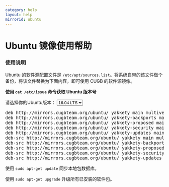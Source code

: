 ```yaml
---
category: help
layout: help
mirrorid: ubuntu
---
```


Ubuntu 镜像使用帮助
===================

### 使用说明

Ubuntu 的软件源配置文件是 `/etc/apt/sources.list`。将系统自带的该文件做个备份，将该文件替换为下面内容，即可使用
CUGB 的软件源镜像。

**使用 `cat /etc/issue` 命令获取 Ubuntu 版本号**


<script>
function updateVersion(select) {
    var arr = document.getElementsByClassName('ubuntu-version');
    for ( var i = 0; i < arr.length; ++i) {
        arr[i].innerHTML = select.value;
    }
}
</script>

请选择你的Ubuntu版本：
<select id="field.series" class="ui dropdown" name="field.series" size="1" onchange="updateVersion(this);">
    <option value="lucid">10.04 LTS</option>
	<option value="precise">12.04 LTS</option>
	<option value="trusty" >14.04 LTS</option>
	<option value="xenial" selected>16.04 LTS</option>
	<option value="vivid">15.04</option>
	<option value="wily">15.10</option>
	<option value="yakkety">16.10</option>
</select>

<div class="highlighter-rouge">
<pre class="highlight">
deb http://mirrors.cugbteam.org/ubuntu/ <span class="ubuntu-version">yakkety</span> main multiverse restricted universe
deb http://mirrors.cugbteam.org/ubuntu/ <span class="ubuntu-version">yakkety</span>-backports main multiverse restricted universe
deb http://mirrors.cugbteam.org/ubuntu/ <span class="ubuntu-version">yakkety</span>-proposed main multiverse restricted universe
deb http://mirrors.cugbteam.org/ubuntu/ <span class="ubuntu-version">yakkety</span>-security main multiverse restricted universe
deb http://mirrors.cugbteam.org/ubuntu/ <span class="ubuntu-version">yakkety</span>-updates main multiverse restricted universe
deb-src http://mirrors.cugbteam.org/ubuntu/ <span class="ubuntu-version">yakkety</span> main multiverse restricted universe
deb-src http://mirrors.cugbteam.org/ubuntu/ <span class="ubuntu-version">yakkety</span>-backports main multiverse restricted universe
deb-src http://mirrors.cugbteam.org/ubuntu/ <span class="ubuntu-version">yakkety</span>-proposed main multiverse restricted universe
deb-src http://mirrors.cugbteam.org/ubuntu/ <span class="ubuntu-version">yakkety</span>-security main multiverse restricted universe
deb-src http://mirrors.cugbteam.org/ubuntu/ <span class="ubuntu-version">yakkety</span>-updates main multiverse restricted universe
</pre>
</div>


使用 `sudo apt-get update` 同步本地包数据库。

使用 `sudo apt-get upgrade` 升级所有已安装的软件包。
